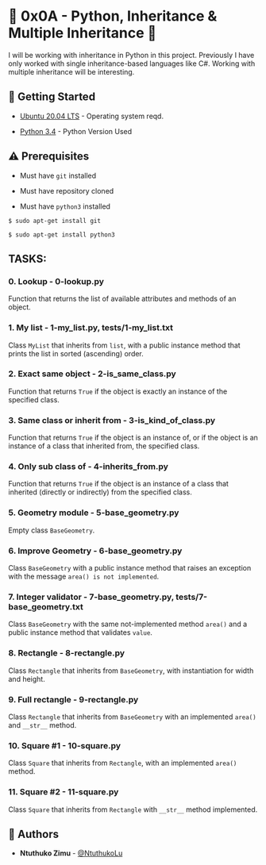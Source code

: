 # :shell: 0x0A - Python, Inheritance & Multiple Inheritance :shell:

I will be working with inheritance in Python in this project. Previously I have only worked with single inheritance-based languages like C#. Working with multiple inheritance will be interesting.

## :running: Getting Started

* [Ubuntu 20.04 LTS](http://releases.ubuntu.com/20.04/) - Operating system reqd.

* [Python 3.4](https://www.python.org/download/releases/3.4.0/) - Python Version Used

## :warning: Prerequisites

* Must have `git` installed

* Must have repository cloned

* Must have `python3` installed

```
$ sudo apt-get install git
```

```
$ sudo apt-get install python3
```
## TASKS:
### 0. Lookup - 0-lookup.py
Function that returns the list of available attributes and methods of an object.

### 1. My list - 1-my_list.py, tests/1-my_list.txt
Class `MyList` that inherits from `list`, with a public instance method that prints the list in sorted (ascending) order.

### 2. Exact same object - 2-is_same_class.py
Function that returns `True` if the object is exactly an instance of the specified class.

### 3. Same class or inherit from - 3-is_kind_of_class.py
Function that returns `True` if the object is an instance of, or if the object is an instance of a class that inherited from, the specified class.

### 4. Only sub class of - 4-inherits_from.py
Function that returns `True` if the object is an instance of a class that inherited (directly or indirectly) from the specified class.

### 5. Geometry module - 5-base_geometry.py
Empty class `BaseGeometry`.

### 6. Improve Geometry - 6-base_geometry.py
Class `BaseGeometry` with a public instance method that raises an exception with the message `area() is not implemented`.

### 7. Integer validator - 7-base_geometry.py, tests/7-base_geometry.txt
Class `BaseGeometry` with the same not-implemented method `area()` and a public instance method that validates `value`.

### 8. Rectangle - 8-rectangle.py
Class `Rectangle` that inherits from `BaseGeometry`, with instantiation for width and height.

### 9. Full rectangle - 9-rectangle.py
Class `Rectangle` that inherits from `BaseGeometry` with an implemented `area()` and `__str__` method.

### 10. Square #1 - 10-square.py
Class `Square` that inherits from `Rectangle`, with an implemented `area()` method.

### 11. Square #2 - 11-square.py
Class `Square` that inherits from `Rectangle` with `__str__` method implemented.

## :blue_book: Authors
* **Ntuthuko Zimu** - [@NtuthukoLu](https://github.com/NtuthukoLu)

